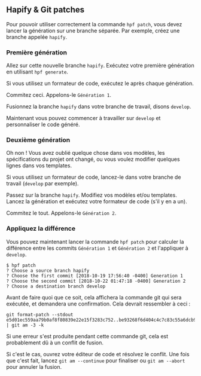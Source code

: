 ## Hapify & Git patches

Pour pouvoir utiliser correctement la commande `hpf patch`, vous devez lancer la génération sur une branche séparée.
Par exemple, créez une branche appelée `hapify`.

### Première génération

Allez sur cette nouvelle branche `hapify`.
Exécutez votre première génération en utilisant `hpf generate`.

Si vous utilisez un formateur de code, exécutez le après chaque génération.

Commitez ceci. Appelons-le `Génération 1`.

Fusionnez la branche `hapify` dans votre branche de travail, disons `develop`.

Maintenant vous pouvez commencer à travailler sur `develop` et personnaliser le code généré.

### Deuxième génération

Oh non ! Vous avez oublié quelque chose dans vos modèles, les spécifications du projet ont changé, ou vous voulez modifier quelques lignes dans vos templates.

Si vous utilisez un formateur de code, lancez-le dans votre branche de travail (`develop` par exemple).

Passez sur la branche `hapify`.
Modifiez vos modèles et/ou templates.
Lancez la génération et exécutez votre formateur de code (s'il y en a un).

Commitez le tout. Appelons-le `Génération 2`.

### Appliquez la différence

Vous pouvez maintenant lancer la commande `hpf patch` pour calculer la différence entre les commits `Génération 1` et `Génération 2` et l'appliquer à `develop`.

```
$ hpf patch
? Choose a source branch hapify
? Choose the first commit [2018-10-19 17:56:40 -0400] Generation 1
? Choose the second commit [2018-10-22 01:47:18 -0400] Generation 2
? Choose a destination branch develop
```

Avant de faire quoi que ce soit, cela affichera la commande git qui sera exécutée, et demandera une confirmation.
Cela devrait ressembler à ceci :

```
git format-patch --stdout e5d01ec559aa79b0af8f80839e22e15f3283c752..be93268f6d404c4c7c83c55a6dcb98f4930a0c1c | git am -3 -k
```

Si une erreur s'est produite pendant cette commande git, cela est probablement dû à un conflit de fusion.

Si c'est le cas, ouvrez votre éditeur de code et résolvez le conflit. Une fois que c'est fait, lancez `git am --continue` pour finaliser ou `git am --abort` pour annuler la fusion.

